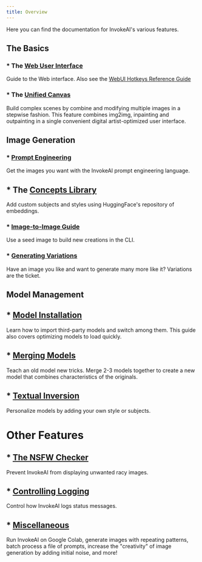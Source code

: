 ```yaml
---
title: Overview
---
```


Here you can find the documentation for InvokeAI's various features.

## The Basics
### * The [Web User Interface](WEB.md)
Guide to the Web interface. Also see the [WebUI Hotkeys Reference Guide](WEBUIHOTKEYS.md)

### * The [Unified Canvas](UNIFIED_CANVAS.md)
Build complex scenes by combine and modifying multiple images in a stepwise
fashion. This feature combines img2img, inpainting and outpainting in
a single convenient digital artist-optimized user interface.

## Image Generation
### * [Prompt Engineering](PROMPTS.md)
Get the images you want with the InvokeAI  prompt engineering language.

## * The [Concepts Library](CONCEPTS.md)
Add custom subjects and styles using HuggingFace's repository of embeddings.

### * [Image-to-Image Guide](IMG2IMG.md)
Use a seed image to build new creations in the CLI.

### * [Generating Variations](VARIATIONS.md)
Have an image you like and want to generate many more like it? Variations
are the ticket.

## Model Management

## * [Model Installation](../installation/050_INSTALLING_MODELS.md)
Learn how to import third-party models and switch among them. This
guide also covers optimizing models to load quickly.

## * [Merging Models](MODEL_MERGING.md)
Teach an old model new tricks. Merge 2-3 models together to create a
new model that combines characteristics of the originals.

## * [Textual Inversion](TRAINING.md)
Personalize models by adding your own style or subjects.

# Other Features

## * [The NSFW Checker](NSFW.md)
Prevent InvokeAI from displaying unwanted racy images.

## * [Controlling Logging](LOGGING.md)
Control how InvokeAI logs status messages.

## * [Miscellaneous](OTHER.md)
Run InvokeAI on Google Colab, generate images with repeating patterns,
batch process a file of prompts, increase the "creativity" of image
generation by adding initial noise, and more!
